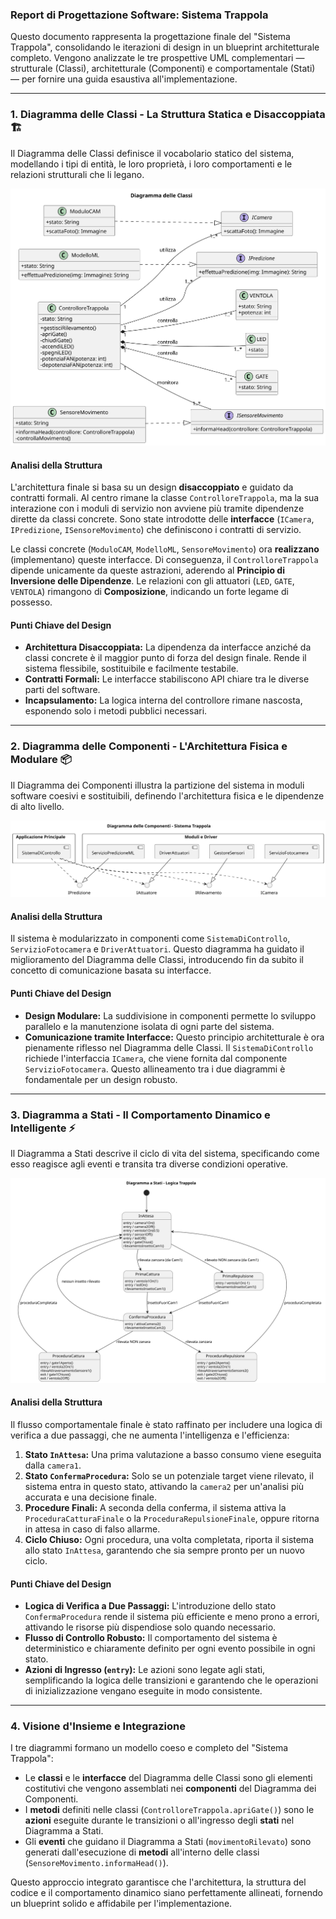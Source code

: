 ### **Report di Progettazione Software: Sistema Trappola**

Questo documento rappresenta la progettazione finale del "Sistema Trappola", consolidando le iterazioni di design in un blueprint architetturale completo. Vengono analizzate le tre prospettive UML complementari — strutturale (Classi), architetturale (Componenti) e comportamentale (Stati) — per fornire una guida esaustiva all'implementazione.

---
### 1. Diagramma delle Classi - La Struttura Statica e Disaccoppiata 🏗️

Il Diagramma delle Classi definisce il vocabolario statico del sistema, modellando i tipi di entità, le loro proprietà, i loro comportamenti e le relazioni strutturali che li legano.

![Diagramma delle Classi](./UML_graphs/diagramma%20delle%20classi%20aggiornato.svg)

#### **Analisi della Struttura**
L'architettura finale si basa su un design **disaccoppiato** e guidato da contratti formali. Al centro rimane la classe `ControlloreTrappola`, ma la sua interazione con i moduli di servizio non avviene più tramite dipendenze dirette da classi concrete. Sono state introdotte delle **interfacce** (`ICamera`, `IPredizione`, `ISensoreMovimento`) che definiscono i contratti di servizio.

Le classi concrete (`ModuloCAM`, `ModelloML`, `SensoreMovimento`) ora **realizzano** (implementano) queste interfacce. Di conseguenza, il `ControlloreTrappola` dipende unicamente da queste astrazioni, aderendo al **Principio di Inversione delle Dipendenze**. Le relazioni con gli attuatori (`LED`, `GATE`, `VENTOLA`) rimangono di **Composizione**, indicando un forte legame di possesso.

#### **Punti Chiave del Design**
* **Architettura Disaccoppiata:** La dipendenza da interfacce anziché da classi concrete è il maggior punto di forza del design finale. Rende il sistema flessibile, sostituibile e facilmente testabile.
* **Contratti Formali:** Le interfacce stabiliscono API chiare tra le diverse parti del software.
* **Incapsulamento:** La logica interna del controllore rimane nascosta, esponendo solo i metodi pubblici necessari.

---
### 2. Diagramma delle Componenti - L'Architettura Fisica e Modulare 📦

Il Diagramma dei Componenti illustra la partizione del sistema in moduli software coesivi e sostituibili, definendo l'architettura fisica e le dipendenze di alto livello.

![Diagramma delle Componenti](./UML_graphs/diagramma%20delle%20componenti.svg)

#### **Analisi della Struttura**
Il sistema è modularizzato in componenti come `SistemaDiControllo`, `ServizioFotocamera` e `DriverAttuatori`. Questo diagramma ha guidato il miglioramento del Diagramma delle Classi, introducendo fin da subito il concetto di comunicazione basata su interfacce.

#### **Punti Chiave del Design**
* **Design Modulare:** La suddivisione in componenti permette lo sviluppo parallelo e la manutenzione isolata di ogni parte del sistema.
* **Comunicazione tramite Interfacce:** Questo principio architetturale è ora pienamente riflesso nel Diagramma delle Classi. Il `SistemaDiControllo` richiede l'interfaccia `ICamera`, che viene fornita dal componente `ServizioFotocamera`. Questo allineamento tra i due diagrammi è fondamentale per un design robusto.

---
### 3. Diagramma a Stati - Il Comportamento Dinamico e Intelligente ⚡

Il Diagramma a Stati descrive il ciclo di vita del sistema, specificando come esso reagisce agli eventi e transita tra diverse condizioni operative.

![Diagramma a Stati](./UML_graphs/diagramma%20a%20stati.svg)

#### **Analisi della Struttura**
Il flusso comportamentale finale è stato raffinato per includere una logica di verifica a due passaggi, che ne aumenta l'intelligenza e l'efficienza:
1.  **Stato `InAttesa`:** Una prima valutazione a basso consumo viene eseguita dalla `camera1`.
2.  **Stato `ConfermaProcedura`:** Solo se un potenziale target viene rilevato, il sistema entra in questo stato, attivando la `camera2` per un'analisi più accurata e una decisione finale.
3.  **Procedure Finali:** A seconda della conferma, il sistema attiva la `ProceduraCatturaFinale` o la `ProceduraRepulsioneFinale`, oppure ritorna in attesa in caso di falso allarme.
4.  **Ciclo Chiuso:** Ogni procedura, una volta completata, riporta il sistema allo stato `InAttesa`, garantendo che sia sempre pronto per un nuovo ciclo.

#### **Punti Chiave del Design**
* **Logica di Verifica a Due Passaggi:** L'introduzione dello stato `ConfermaProcedura` rende il sistema più efficiente e meno prono a errori, attivando le risorse più dispendiose solo quando necessario.
* **Flusso di Controllo Robusto:** Il comportamento del sistema è deterministico e chiaramente definito per ogni evento possibile in ogni stato.
* **Azioni di Ingresso (`entry`):** Le azioni sono legate agli stati, semplificando la logica delle transizioni e garantendo che le operazioni di inizializzazione vengano eseguite in modo consistente.

---
### 4. Visione d'Insieme e Integrazione

I tre diagrammi formano un modello coeso e completo del "Sistema Trappola":
* Le **classi** e le **interfacce** del Diagramma delle Classi sono gli elementi costitutivi che vengono assemblati nei **componenti** del Diagramma dei Componenti.
* I **metodi** definiti nelle classi (`ControlloreTrappola.apriGate()`) sono le **azioni** eseguite durante le transizioni o all'ingresso degli **stati** nel Diagramma a Stati.
* Gli **eventi** che guidano il Diagramma a Stati (`movimentoRilevato`) sono generati dall'esecuzione di **metodi** all'interno delle classi (`SensoreMovimento.informaHead()`).

Questo approccio integrato garantisce che l'architettura, la struttura del codice e il comportamento dinamico siano perfettamente allineati, fornendo un blueprint solido e affidabile per l'implementazione.